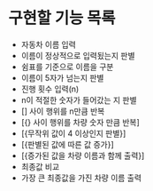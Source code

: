 <h1>구현할 기능 목록</h1>

 - 자동차 이름 입력
 - 이름이 정상적으로 입력됬는지 판별
 - 쉼표를 기준으로 이름을 구분
 - 이름이 5자가 넘는지 판별
 - 진행 횟수 입력(n)
 - n이 적절한 숫자가 들어갔는 지 판별
 - [] 사이 행위를 n만큼 반복
 - [{} 사이 행위를 차량 숫자 만큼 반복]
 - [{무작위 값이 4 이상인지 판별}]
 - [{판별된 값에 따른 값 증가}]
 - [{증가된 값을 차량 이름과 함께 출력}]
 - 최종값 비교
 - 가장 큰 최종값을 가진 차량 이름 출력
